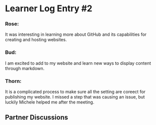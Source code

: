 # Learner Log Entry #2

### Rose:
It was interesting in learning more about GitHub and its capabilities for creating and hosting websites.

### Bud:
I am excited to add to my website and learn new ways to display content through markdown.

### Thorn:
It is a complicated process to make sure all the setting are coreect for publishing my website. I missed a step that was causing an issue, but luckily Michele helped me after the meeting.

## Partner Discussions

